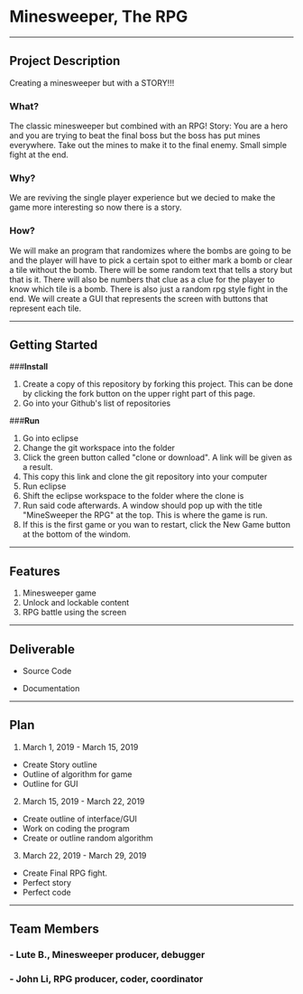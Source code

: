 # Minesweeper, The RPG 

---

## **Project Description**

Creating a minesweeper but with a STORY!!!

### **What?**

The classic minesweeper but combined with an RPG! Story: You are a hero and you are trying to beat the final boss but the boss has put mines everywhere. Take out the mines to make it to the final enemy. Small simple fight at the end. 

### **Why?**

We are reviving the single player experience but we decied to make the game more interesting so now there is a story.

### **How?**

We will make an program that randomizes where the bombs are going to be and the player will have to pick a certain spot to either mark a bomb or clear a tile without the bomb. There will be some random text that tells a story but that is it. There will also be numbers that clue as a clue for the player to know which tile is a bomb. There is also just a random rpg style fight in the end. We will create a GUI that represents the screen with buttons that represent each tile.

---
## **Getting Started**
###**Install**
1. Create a copy of this repository by forking this project. This can be done by clicking the fork button on the upper right part of this page. 
2. Go into your Github's list of repositories

###**Run**
1. Go into eclipse
2. Change the git workspace into the folder
3. Click the green button called "clone or download". A link will be given as a result.
4. This copy this link and clone the git repository into your computer
5. Run eclipse
6. Shift the eclipse workspace to the folder where the clone is
7. Run said code afterwards. A window should pop up with the title "MineSweeper the RPG" at the top. This is where the game is run.
8. If this is the first game or you wan to restart, click the New Game button at the bottom of the windom.

---

## **Features**
1. Minesweeper game
2. Unlock and lockable content
3. RPG battle using the screen

---

## **Deliverable**
- Source Code

- Documentation

---

## **Plan**
1. March 1, 2019 - March 15, 2019
- Create Story outline
- Outline of algorithm for game
- Outline for GUI

2. March 15, 2019 - March 22, 2019
- Create outline of interface/GUI
- Work on coding the program 
- Create or outline random algorithm
	
3. March 22, 2019 - March 29, 2019
- Create Final RPG fight.
- Perfect story
- Perfect code

---

## **Team Members**
### - Lute B., Minesweeper producer, debugger
	
### - John Li, RPG producer, coder, coordinator

